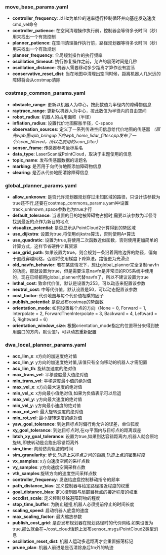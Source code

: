 ### move_base_params.yaml

- **controller_frequency**: 以Hz为单位的速率运行控制循环并向基座发送速度cmd_vel命令
- **controller_patience**: 在空间清理操作执行前，控制器会等待多长时间（秒）用来找出一个有效控制
- **planner_patience**: 在空间清理操作执行前，路径规划器等待多长时间（秒）用来找出一个有效规划
- **planner_frequency**: 全局规划操作的执行频率
- **oscillation_timeout**: 执行修复操作之前，允许的震荡时间是几秒
- **oscillation_distance**: 机器人需要移动多少距离才算作没有震荡
- **conservative_reset_dist**: 当在地图中清理出空间时候，距离机器人几米远的障碍将会从costmap清除



### costmap_common_params.yaml

- **obstacle_range**: 更新以机器人为中心，按此数值为半径内的障碍物信息
- **raytrace_range**: 更新以机器人为中心，按此数值为半径内的自由空间
- **robot_radius**: 机器人的占用面积（半径）
- **inflation_radius**: 设置代价地图膨胀半径，C-space
- **observation_sources**: 定义了一系列传递空间信息给代价地图的传感器  *（原先wpb里wpb_bringup下的wpb_home_lidar_filter.cpp发布了一个/scan_filtered，所以之前用的scan_filter）*
- **sensor_frame**: 传感器参考坐标系名
- **data_type**: LaserScan或PointCloud，取决于主题使用的信息
- **topic_name**: 发布传感器数据的话题名
- **marking**: 是否用于向代价地图添加障碍物信息
- **clearing**: 是否从代价地图清除障碍信息



### global_planner_params.yaml

- **allow_unknown**: 是否允许规划器规划穿过未知区域的路径，只设计该参数为true还不行,还要在costmap_commons_params.yaml中设置track_unknown_space参数也为true才行
- **default_tolerance**: 当设置的目的地被障碍物占据时,需要以该参数为半径寻找到最近的点作为新目的地点
- **visualize_potential**: 是否显示从PointCloud2计算得到的势区域
- **use_dijkstra**: 设置为true,将使用dijkstra算法，否则使用A*算法
- **use_quadratic**: 设置为true,将使用二次函数近似函数，否则使用更加简单的计算方式，这样节省硬件计算资源
- **use_grid_path**: 如果设置为true，则会规划一条沿着网格边界的路径，偏向于直线穿越网格，否则将使用梯度下降算法，路径更为光滑点
- **old_navfn_behavior**: 若在某些情况下，想让global_planner完全复制navfn的功能，那就设置为true，但是需要注意navfn是非常旧的ROS系统中使用的，现在已经都用global_planner代替navfn了，所以不建议设置为true
- **lethal_cost**: 致命代价值，默认是设置为253，可以动态来配置该参数
- **neutral_cost**: 中等代价值，默认设置是50，可以动态配置该参数
- **cost_factor**: 代价地图与每个代价值相乘的因子
- **publish_potential**: 是否发布costmap的势函数
- **orientation_mode**: 如何设置每个点的方向（None = 0, Forward = 1, Interpolate = 2, ForwardThenInterpolate = 3, Backward = 4, Leftward = 5, Rightward = 6）
- **orientation_window_size**: 根据orientation_mode指定的位置积分来得到使用窗口的方向，默认值1，可以动态重新配置



### dwa_local_planner_params.yaml

- **acc_lim_x**: x方向的加速度绝对值
- **acc_lim_y**: y方向的加速度绝对值,该值只有全向移动的机器人才需配置
- **acc_lim_th**: 旋转加速度的绝对值
- **max_trans_vel**: 平移速度最大值绝对值
- **min_trans_vel**: 平移速度最小值的绝对值
- **max_vel_x**: x方向最大速度的绝对值
- **min_vel_x**: x方向最小值绝对值,如果为负值表示可以后退
- **max_vel_y**: y方向最大速度的绝对值
- **min_vel_y**: y方向最小速度的绝对值
- **max_rot_vel**: 最大旋转速度的绝对值
- **min_rot_vel**: 最小旋转速度的绝对值
- **yaw_goal_tolerance**: 到达目标点时偏行角允许的误差，单位弧度
- **xy_goal_tolerance**: 到达目标点时,在xy平面内与目标点的距离误差
- **latch_xy_goal_tolerance**: 设置为true,如果到达容错距离内,机器人就会原地旋转,即使转动是会跑出容错距离外
- **sim_time**: 向前仿真轨迹的时间
- **sim_granularity**: 步长,轨迹上采样点之间的距离,轨迹上点的密集程度
- **vx_samples**: x方向速度空间的采样点数
- **vy_samples**: y方向速度空间采样点数
- **vth_samples**:旋转方向的速度空间采样点数
- **controller_frequency**: 发送给底盘控制移动指令的频率
- **path_distance_bias**: 定义控制器与给定路径接近程度的权重
- **goal_distance_bias**: 定义控制器与局部目标点的接近程度的权重
- **occdist_scale**: 定义控制器躲避障碍物的程度
- **stop_time_buffer**: 为防止碰撞,机器人必须提前停止的时间长度
- **scaling_speed**: 启动机器人底盘的速度
- **max_scaling_factor**: 最大缩放参数
- **publish_cost_grid**: 是否发布规划器在规划路径时的代价网格.如果设置为true,那么就会在~/cost_cloud话题上发布sensor_msgs/PointCloud2类型消息
- **oscillation_reset_dist**: 机器人运动多远距离才会重置振荡标记
- **prune_plan**: 机器人前进是是否清除身后1m外的轨迹